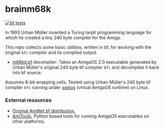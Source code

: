 # brainm68k

[![bf tests](https://github.com/hornc/brainm68k/actions/workflows/bf_tests.yml/badge.svg)](https://github.com/hornc/brainm68k/actions/workflows/bf_tests.yml)

In 1993 Urban Müller invented a Turing tarpit programming language for which he created a tiny 240 byte compiler for the Amiga.

This repo collects some basic utilities, written in bf, for working with the original `bfc` compiler and its compiled output.


* [m68kd.bf](m68kd.bf) decompiler: Takes an AmigaOS 2.0 executable generated by Urban Müller's original 240 byte bf compiler `bfc` and decompiles it back into bf source.

Assumes 8-bit wrapping cells. Tested using Urban Müller's 240 byte bf compiler `bfc` running under [vamos](https://github.com/cnvogelg/amitools/blob/master/docs/vamos.md) (virtual AmigaOS runtime) on Linux.


### External resources
* [Original AmiNet bf distribution.](https://aminet.net/package/dev/lang/brainfuck-2)
* [AmiTools](https://github.com/cnvogelg/amitools), Python based tools for running AmigaOS executables on other platforms.

